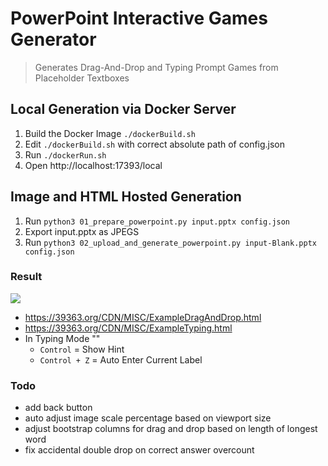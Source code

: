 # PowerPoint Interactive Games Generator
> Generates Drag-And-Drop and Typing Prompt Games from Placeholder Textboxes

## Local Generation via Docker Server

1. Build the Docker Image `./dockerBuild.sh`
2. Edit `./dockerBuild.sh` with correct absolute path of config.json
3. Run `./dockerRun.sh`
4. Open http://localhost:17393/local

## Image and HTML Hosted Generation

1. Run `python3 01_prepare_powerpoint.py input.pptx config.json`
2. Export input.pptx as JPEGS
3. Run `python3 02_upload_and_generate_powerpoint.py input-Blank.pptx config.json`

### Result

![](https://39363.org/IMAGE_BUCKET/1636526211492-992772358.png)

- https://39363.org/CDN/MISC/ExampleDragAndDrop.html
- https://39363.org/CDN/MISC/ExampleTyping.html
- In Typing Mode ""
	- `Control` = Show Hint
	- `Control + Z` = Auto Enter Current Label

### Todo

- add back button
- auto adjust image scale percentage based on viewport size
- adjust bootstrap columns for drag and drop based on length of longest word
- fix accidental double drop on correct answer overcount